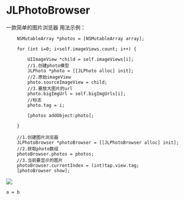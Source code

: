 # JLPhotoBrowser
一款简单的图片浏览器
用法示例：
```
    NSMutableArray *photos = [NSMutableArray array];
    
    for (int i=0; i<self.imageViews.count; i++) {
        
        UIImageView *child = self.imageViews[i];
        //1.创建photo模型
        JLPhoto *photo = [[JLPhoto alloc] init];
        //2.原始imageView
        photo.sourceImageView = child;
        //3.要放大图片的url
        photo.bigImgUrl = self.bigImgUrls[i];
        //标志
        photo.tag = i;
        
        [photos addObject:photo];
        
    }
    
    //1.创建图片浏览器
    JLPhotoBrowser *photoBrowser = [[JLPhotoBrowser alloc] init];
    //2.获取photo数组
    photoBrowser.photos = photos;
    //3.当前要显示的图片
    photoBrowser.currentIndex = (int)tap.view.tag;
    [photoBrowser show];
```
![](http://static.oschina.net/uploads/space/2015/1225/102822_gNIt_2547038.png)
```
a = b
```
